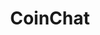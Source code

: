---
imgSrc: "/images/coinChat.png"
title: "CoinChat"
titleColor: "yellow"
type: "Bot de telegram"
projectPath: "./CoinChat"
---